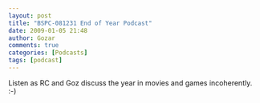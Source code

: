 ```yaml
---
layout: post
title: "BSPC-081231 End of Year Podcast"
date: 2009-01-05 21:48
author: Gozar
comments: true
categories: [Podcasts]
tags: [podcast]
---
```

Listen as RC and Goz discuss the year in movies and games incoherently. :-)
